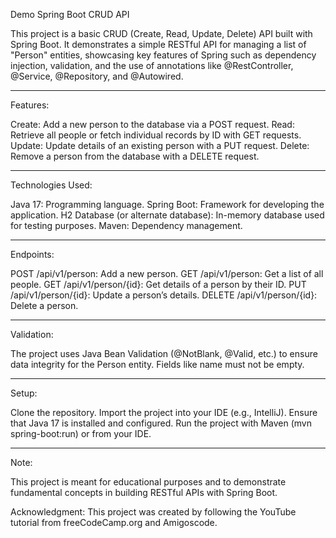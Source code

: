 Demo Spring Boot CRUD API

This project is a basic CRUD (Create, Read, Update, Delete) API built with Spring Boot. It demonstrates a simple RESTful API for managing a list of "Person" entities, showcasing key features of Spring such as dependency injection, validation, and the use of annotations like @RestController, @Service, @Repository, and @Autowired.

---

Features:

Create: Add a new person to the database via a POST request.
Read: Retrieve all people or fetch individual records by ID with GET requests.
Update: Update details of an existing person with a PUT request.
Delete: Remove a person from the database with a DELETE request.

---

Technologies Used:

Java 17: Programming language.
Spring Boot: Framework for developing the application.
H2 Database (or alternate database): In-memory database used for testing purposes.
Maven: Dependency management.

---

Endpoints:

POST /api/v1/person: Add a new person.
GET /api/v1/person: Get a list of all people.
GET /api/v1/person/{id}: Get details of a person by their ID.
PUT /api/v1/person/{id}: Update a person’s details.
DELETE /api/v1/person/{id}: Delete a person.

---

Validation:

The project uses Java Bean Validation (@NotBlank, @Valid, etc.) to ensure data integrity for the Person entity. Fields like name must not be empty.

---

Setup:

Clone the repository.
Import the project into your IDE (e.g., IntelliJ).
Ensure that Java 17 is installed and configured.
Run the project with Maven (mvn spring-boot:run) or from your IDE.

---

Note:

This project is meant for educational purposes and to demonstrate fundamental concepts in building RESTful APIs with Spring Boot. 

Acknowledgment: This project was created by following the YouTube tutorial from freeCodeCamp.org and Amigoscode.
